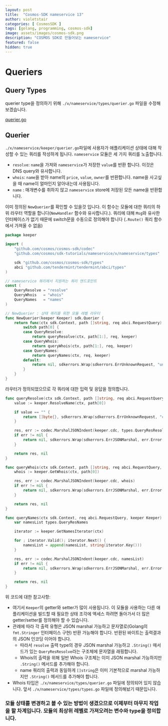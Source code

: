 ```yaml
---
layout: post
title:  "Cosmos-SDK nameservice 13"
author: violetstair
categories: [ CosmosSDK ]
tags: [golang, programming, cosmos-sdk]
image: assets/images/cosmos-sdk.png
description: "COSMOS SDK로 만들어보는 nameservice"
featured: false
hidden: true
---
```


# Queriers

## Query Types

querier type을 정의하기 위해 `./x/nameservice/types/querier.go` 파일을 수정해 보겠습니다.

[querier.go](https://github.com/cosmos/sdk-tutorials/blob/master/nameservice/x/nameservice/keeper/querier.go)

## Querier

`./x/nameservice/keeper/querier.go`파일에 사용자가 애플리케이션 상태에 대해 작성할 수 있는 쿼리를 작성하게 됩니다.
`nameservice` 모듈은 세 가지 쿼리를 노출합니다.

- `resolve`: `name`을 가져와 `nameservice`가 저장한 `value`를 반환 합니다. 이것은 DNS query와 유사합니다.
- `whois`: `name`을 받아 name의 `price`, `value`, `owner`를 반환합니다. name을 사고싶을 때 name이 얼마인지 알아내는데 사용됩니다.
- `name` : 매개변수를 취하지 않고 `nameservice` store에 저장된 모든 name을 반환합니다.

이미 정의된 `NewQuerier`를 확인할 수 있을것 입니다. 이 함수는 모듈에 대한 쿼리의 하위 라우터 역할을 합니다(`NewHandler` 함수와 유사합니다.). 쿼리에 대해 `Msg`와 유사한 인터페이스가 없기 때문에 switch문을 수동으로 정의해야 합니다 (`.Route()` 쿼리 함수에서 가져올 수 없음)

```go
package keeper

import (
    "github.com/cosmos/cosmos-sdk/codec"
    "github.com/cosmos/sdk-tutorials/nameservice/x/nameservice/types"

    sdk "github.com/cosmos/cosmos-sdk/types"
    abci "github.com/tendermint/tendermint/abci/types"
)

// nameservice 쿼리에서 지원하는 쿼리 엔드포인트
const (
    QueryResolve = "resolve"
    QueryWhois   = "whois"
    QueryNames   = "names"
)

// NewQuerier : 상태 쿼리를 위한 모듈 레벨 라우터
func NewQuerier(keeper Keeper) sdk.Querier {
    return func(ctx sdk.Context, path []string, req abci.RequestQuery) (res []byte, err error) {
        switch path[0] {
        case QueryResolve:
            return queryResolve(ctx, path[1:], req, keeper)
        case QueryWhois:
            return queryWhois(ctx, path[1:], req, keeper)
        case QueryNames:
            return queryNames(ctx, req, keeper)
        default:
            return nil, sdkerrors.Wrap(sdkerrors.ErrUnknownRequest, "unknown nameservice query endpoint")
        }
    }
}
```

라우터가 정의되었으므로 각 쿼리에 대한 입력 및 응답을 정의합니다.

```go
func queryResolve(ctx sdk.Context, path []string, req abci.RequestQuery, keeper Keeper) ([]byte, error) {
    value := keeper.ResolveName(ctx, path[0])

    if value == "" {
        return []byte{}, sdkerrors.Wrap(sdkerrors.ErrUnknownRequest, "could not resolve name")
    }

    res, err := codec.MarshalJSONIndent(keeper.cdc, types.QueryResResolve{Value: value})
    if err != nil {
        return nil, sdkerrors.Wrap(sdkerrors.ErrJSONMarshal, err.Error())
    }

    return res, nil
}

func queryWhois(ctx sdk.Context, path []string, req abci.RequestQuery, keeper Keeper) ([]byte, error) {
    whois := keeper.GetWhois(ctx, path[0])

    res, err := codec.MarshalJSONIndent(keeper.cdc, whois)
    if err != nil {
        return nil, sdkerrors.Wrap(sdkerrors.ErrJSONMarshal, err.Error())
    }

    return res, nil
}

func queryNames(ctx sdk.Context, req abci.RequestQuery, keeper Keeper) ([]byte, error) {
    var namesList types.QueryResNames

    iterator := keeper.GetNamesIterator(ctx)

    for ; iterator.Valid(); iterator.Next() {
        namesList = append(namesList, string(iterator.Key()))
    }

    res, err := codec.MarshalJSONIndent(keeper.cdc, namesList)
    if err != nil {
        return nil, sdkerrors.Wrap(sdkerrors.ErrJSONMarshal, err.Error())
    }

    return res, nil
}
```

위 코드에 대한 참고사항:

- 여기서 `Keeper`의 getter와 setter가 많이 사용됩니다. 이 모듈을 사용하는 다른 애플리케이션을 빌드할 때 필요한 상태 조각에 액세스 하려면 돌아가서 더 많은 getter/setter를 정의해야 할 수 있습니다.
- 관례에 따라 각 출력 유형은 JSON marshal 가능하고 문자열로(Golang의 `fmt.Stringer` 인터페이스 구현) 반환 가능해야 합니다. 반환된 바이트는 출력결과의 JSON 인코딩 이어야 합니다.
  - 따라서 `resolve` 출력 type의 경우 JSON marshal 가능하고 `.String()` 매서드가 있는 `QueryResResolve`라는 구조체에 문자열을 래핑합니다.
  - Whois의 출력을 위해 일반 Whois 구조체는 이미 JSON marshal 가능하지만 `.String()` 메서드를 추가해야 합니다.
  - name 쿼리의 출력과 동일하게 `[]string`은 이미 기본적으로 marshal 가능하지만 `.String()` 메서드를 추가해야 합니다.
- Whois 타입은 `./x/nameservice/types/querier.go` 파일에 정의되어 있지 않습니다. 앞서 `./x/nameservice/types/types.go` 파일에 정의해놨기 때문입니다.

### 모듈 상태를 변경하고 볼 수 있는 방법이 생겼으므로 이제부터 마무지 작업을 할 차계입니다. 모듈의 최상위 레벨로 가져오려는 변수와 type을 정의합니다.
